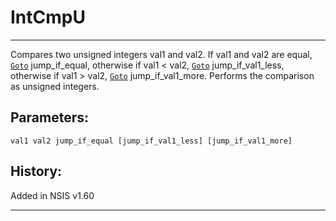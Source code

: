 # IntCmpU

---

Compares two unsigned integers val1 and val2. If val1 and val2 are equal, [`Goto`][1] jump_if_equal, otherwise if val1 < val2, [`Goto`][1] jump_if_val1_less, otherwise if val1 > val2, [`Goto`][1] jump_if_val1_more. Performs the comparison as unsigned integers.

## Parameters:

    val1 val2 jump_if_equal [jump_if_val1_less] [jump_if_val1_more]

## History:

Added in NSIS v1.60

---

[1]: Goto.md
